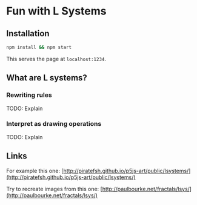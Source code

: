 # Fun with L Systems

## Installation

```bash
npm install && npm start
```

This serves the page at `localhost:1234`.

## What are L systems?

### Rewriting rules

TODO: Explain

### Interpret as drawing operations

TODO: Explain

## Links

For example this one: [http://piratefsh.github.io/p5js-art/public/lsystems/](http://piratefsh.github.io/p5js-art/public/lsystems/)

Try to recreate images from this one: [http://paulbourke.net/fractals/lsys/](http://paulbourke.net/fractals/lsys/)
